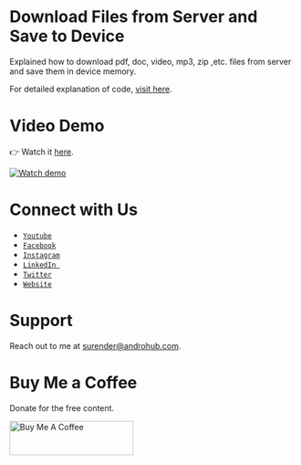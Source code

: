 # Download Files from Server and Save to Device
Explained how to download pdf, doc, video, mp3, zip ,etc. files from server and save them in device memory.

For detailed explanation of code, [visit here](http://www.androhub.com/android-download-files-save/).

# Video Demo
👉 Watch it <a href="https://youtu.be/FSggUwC4KeQ">here</a>.
<br>

[![Watch demo](http://i3.ytimg.com/vi/FSggUwC4KeQ/hqdefault.jpg)](https://youtu.be/FSggUwC4KeQ)

# Connect with Us
- <a href="https://www.youtube.com/channel/@Androhub" target="_blank">`Youtube`</a>
- <a href="https://www.facebook.com/androhubtutorial/" target="_blank">`Facebook`</a>
- <a href="https://www.instagram.com/androhub_tutorial" target="_blank">`Instagram`</a>
- <a href="https://www.linkedin.com/in/surender-kumar-681472a8?originalSubdomain=in" target="_blank">`LinkedIn `</a>
- <a href="https://twitter.com/sonusurender0/" target="_blank">`Twitter`</a>
- <a href="http://www.androhub.com/" target="_blank">`Website`</a>

# Support
Reach out to me at surender@androhub.com.

# Buy Me a Coffee
Donate for the free content.

<a href="https://www.buymeacoffee.com/androhub" target="_blank"><img src="https://cdn.buymeacoffee.com/buttons/v2/default-yellow.png" alt="Buy Me A Coffee" style="height: 60px !important;width: 217px !important;" ></a>
